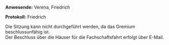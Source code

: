 ---
---

**Anwesende:** Verena, Friedrich

**Protokoll:** Friedrich

Die Sitzung kann nicht durchgeführt werden, da das Gremium beschlussunfähig ist.  
Der Beschluss über die Häuser für die Fachschaftsfahrt erfolgt über E-Mail.
